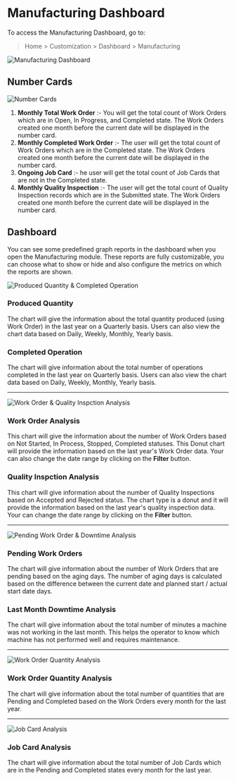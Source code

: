 <!-- add-breadcrumbs -->
# Manufacturing Dashboard

To access the Manufacturing Dashboard, go to:

> Home > Customization > Dashboard > Manufacturing

<img class="screenshot" alt="Manufacturing Dashboard" src="{{docs_base_url}}/v12/assets/img/manufacturing/manufacturing-dashboard.png">

## Number Cards

<img class="screenshot" alt="Number Cards" src="{{docs_base_url}}/v12/assets/img/manufacturing/manufacturing-number-cards.png">

1. **Monthly Total Work Order** :- You will get the total count of Work Orders which are in Open, In Progress, and Completed state. The Work Orders created one month before the current date will be displayed in the number card.
1. **Monthly Completed Work Order** :- The user will get the total count of Work Orders which are in the Completed state. The Work Orders created one month before the current date will be displayed in the number card.
1. **Ongoing Job Card** :- he user will get the total count of Job Cards that are not in the Completed state.
1. **Monthly Quality Inspection** :- The user will get the total count of Quality Inspection records which are in the Submitted state. The Work Orders created one month before the current date will be displayed in the number card.

## Dashboard

You can see some predefined graph reports in the dashboard when you open the Manufacturing module. These reports are fully customizable, you can choose what to show or hide and also configure the metrics on which the reports are shown.

<img class="screenshot" alt="Produced Quantity & Completed Operation" src="{{docs_base_url}}/v12/assets/img/manufacturing/manufacturing-dashboard-2.png">

### Produced Quantity

The chart will give the information about the total quantity produced (using Work Order) in the last year on a Quarterly basis. Users can also view the chart data based on Daily, Weekly, Monthly, Yearly basis.

### Completed Operation

The chart will give information about the total number of operations completed in the last year on Quarterly basis. Users can also view the chart data based on Daily, Weekly, Monthly, Yearly basis.

<hr>

<img class="screenshot" alt="Work Order & Quality Inspction Analysis" src="{{docs_base_url}}/v12/assets/img/manufacturing/manufacturing-dashboard-3.png">

### Work Order Analysis

This chart will give the information about the number of Work Orders based on Not Started, In Process, Stopped, Completed statuses. This Donut chart will provide the information based on the last year's Work Order data. Your can also change the date range by clicking on the **Filter** button.

### Quality Inspction Analysis

This chart will give information about the number of Quality Inspections based on Accepted and Rejected status. The chart type is a donut and it will provide the information based on the last year's quality inspection data. Your can change the date range by clicking on the **Filter** button.

<hr>

<img class="screenshot" alt="Pending Work Order & Downtime Analysis" src="{{docs_base_url}}/v12/assets/img/manufacturing/manufacturing-dashboard-4.png">

### Pending Work Orders

The chart will give information about the number of Work Orders that are pending based on the aging days. The number of aging days is calculated based on the difference between the current date and planned start / actual start date days.

### Last Month Downtime Analysis

The chart will give information about the total number of minutes a machine was not working in the last month. This helps the operator to know which machine has not performed well and requires maintenance.

<hr>

<img class="screenshot" alt="Work Order Quantity Analysis" src="{{docs_base_url}}/v12/assets/img/manufacturing/manufacturing-dashboard-5.png">

### Work Order Quantity Analysis

The chart will give information about the total number of quantities that are Pending and Completed based on the Work Orders every month for the last year.

<hr>

<img class="screenshot" alt="Job Card Analysis" src="{{docs_base_url}}/v12/assets/img/manufacturing/manufacturing-dashboard-6.png">

### Job Card Analysis

The chart will give information about the total number of Job Cards which are in the Pending and Completed states every month for the last year.
